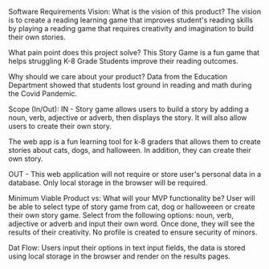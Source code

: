 Software Requirements
Vision:
What is the vision of this product? The vision is to create a reading learning game that improves student's reading skills by playing a reading game that requires creativity and imagination to build their own stories.

What pain point does this project solve? This Story Game is a fun game that helps struggling K-8 Grade Students improve their reading outcomes.


Why should we care about your product?
Data from the Education Department showed that students lost ground in reading and math during the Covid Pandemic.  

Scope (In/Out):
IN - Story game allows users to build a story by adding a noun, verb, adjective or adverb, then displays the story.  It will also allow users to create their own story.

The web app is a fun learning tool for k-8 graders that allows them to create stories about cats, dogs, and halloween. In addition, they can create their own story.

OUT - This web application will not require or store user's personal data in a database. Only local storage in the browser will be required.

Minimum Viable Product vs:
What will your MVP functionality be? 
User will be able to select type of story game from cat, dog or halloweeen or create their own story game. Select from the following options: noun, verb, adjective or adverb and input their own word. Once done, they will see the results of their creativity.  No profile is created to ensure security of minors. 

Dat Flow: 
Users input their options in text input fields, the data is stored using local storage in the browser and render on the results pages. 